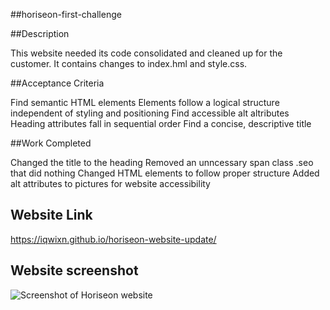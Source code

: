 ##horiseon-first-challenge

##Description

This website needed its code consolidated and cleaned up for the customer. It contains changes to index.hml and style.css.

##Acceptance Criteria

Find semantic HTML elements 
Elements follow a logical structure independent of styling and positioning 
Find accessible alt altributes 
Heading attributes fall in sequential order 
Find a concise, descriptive title

##Work Completed

Changed the title to the heading
Removed an unncessary span class .seo that did nothing
Changed HTML elements to follow proper structure
Added alt attributes to pictures for website accessibility

## Website Link

https://iqwixn.github.io/horiseon-website-update/

## Website screenshot

![Screenshot of Horiseon website](assets\images\horieseon-website-screenshot.png) 
